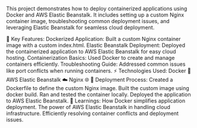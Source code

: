 This project demonstrates how to deploy containerized applications using Docker and AWS Elastic Beanstalk. It includes setting up a custom Nginx container image, troubleshooting common deployment issues, and leveraging Elastic Beanstalk for seamless cloud deployment.

📌 Key Features:
Dockerized Application: Built a custom Nginx container image with a custom index.html.
Elastic Beanstalk Deployment: Deployed the containerized application to AWS Elastic Beanstalk for easy cloud hosting.
Containerization Basics: Used Docker to create and manage containers efficiently.
Troubleshooting Guide: Addressed common issues like port conflicts when running containers.
⚡ Technologies Used:
Docker 🐳
AWS Elastic Beanstalk ☁️
Nginx 🌐
🚀 Deployment Process:
Created a Dockerfile to define the custom Nginx image.
Built the custom image using docker build.
Ran and tested the container locally.
Deployed the application to AWS Elastic Beanstalk.
📖 Learnings:
How Docker simplifies application deployment.
The power of AWS Elastic Beanstalk in handling cloud infrastructure.
Efficiently resolving container conflicts and deployment issues.
